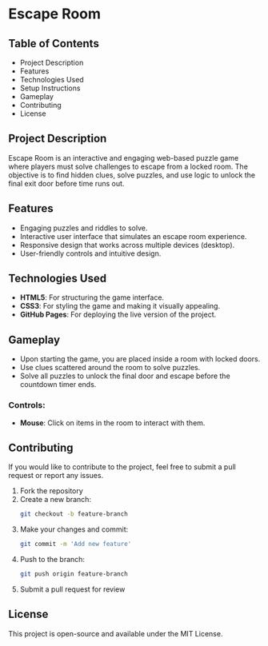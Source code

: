 # Escape Room

## Table of Contents
- Project Description
- Features
- Technologies Used
- Setup Instructions
- Gameplay
- Contributing
- License

## Project Description
Escape Room is an interactive and engaging web-based puzzle game where players must solve challenges to escape from a locked room. The objective is to find hidden clues, solve puzzles, and use logic to unlock the final exit door before time runs out.

## Features
- Engaging puzzles and riddles to solve.
- Interactive user interface that simulates an escape room experience.
- Responsive design that works across multiple devices (desktop).
- User-friendly controls and intuitive design.

## Technologies Used
- **HTML5**: For structuring the game interface.
- **CSS3**: For styling the game and making it visually appealing.
- **GitHub Pages**: For deploying the live version of the project.

## Gameplay
- Upon starting the game, you are placed inside a room with locked doors.
- Use clues scattered around the room to solve puzzles.
- Solve all puzzles to unlock the final door and escape before the countdown timer ends.

### Controls:
- **Mouse**: Click on items in the room to interact with them.

## Contributing
If you would like to contribute to the project, feel free to submit a pull request or report any issues.

1. Fork the repository
2. Create a new branch:
    ```bash
    git checkout -b feature-branch
    ```
3. Make your changes and commit:
    ```bash
    git commit -m 'Add new feature'
    ```
4. Push to the branch:
    ```bash
    git push origin feature-branch
    ```
5. Submit a pull request for review

## License
This project is open-source and available under the MIT License.
